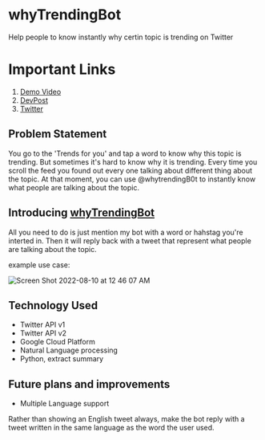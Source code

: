 # whyTrendingBot
Help people to know instantly why certin topic is trending on Twitter

# Important Links

1. [Demo Video](https://www.youtube.com/watch?v=fg9HeYrXIy4)
2. [DevPost](https://devpost.com/software/why-tren...)
3. [Twitter](https://twitter.com/whyTrendingBot)

## Problem Statement

You go to the 'Trends for you' and tap a word to know why this topic is trending. But sometimes it's hard to know why it is trending. Every time you scroll the feed you found out every one talking about different thing about the topic. At that moment, you can use @whytrendingB0t to instantly know what people are talking about the topic. 

## Introducing  [whyTrendingBot](https://twitter.com/whytrendingbot)

All you need to do is just mention my bot with a word or hahstag you're interted in. Then it will reply back with a tweet that represent what people are talking about the topic.

example use case:

![Screen Shot 2022-08-10 at 12 46 07 AM](https://user-images.githubusercontent.com/60959924/183698194-a8b93e80-2231-474b-8774-1eee556a86e8.png)


## Technology Used

* Twitter API v1
* Twitter API v2
* Google Cloud Platform
* Natural Language processing
* Python, extract summary


## Future plans and improvements

* Multiple Language support

Rather than showing an English tweet always, make the bot reply with a tweet written in the same language as the word the user used.
